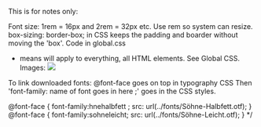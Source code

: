 This is for notes only:
<!-- This is a comment note. The shortcut is Command /  Press Command / again to undo. -->
Font size: 1rem = 16px and 2rem = 32px etc. Use rem so system can resize.
box-sizing: border-box; in CSS keeps the padding and boarder without moving the 'box'. Code in global.css
* means will apply to everything, all HTML elements. See Global CSS.
Images: <img src="https://picsum.photos/id/1060/300">

To link downloaded fonts:
@font-face goes on top in typography CSS
Then 'font-family: name of font goes in here ;' goes in the CSS styles.

@font-face {
  font-family:hnehalbfett ;
  src: url(../fonts/Söhne-Halbfett.otf);
}
@font-face {
  font-family:sohneleicht;
  src: url(../fonts/Söhne-Leicht.otf);
} */
